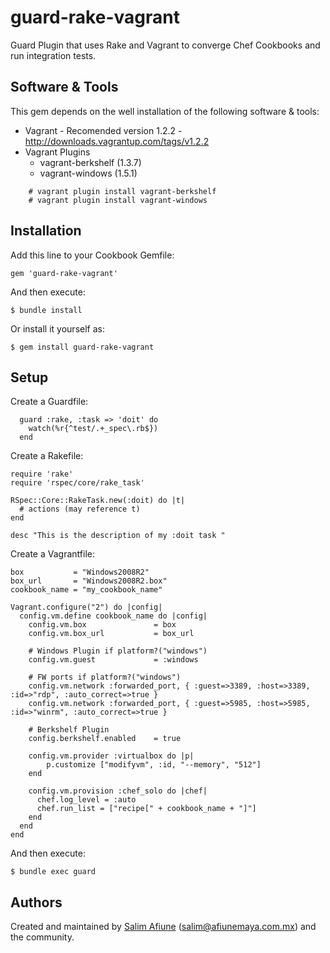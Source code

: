 guard-rake-vagrant
==================

Guard Plugin that uses Rake and Vagrant to converge Chef Cookbooks and run integration tests.

Software & Tools
------------

This gem depends on the well installation of the following software & tools:
* Vagrant - Recomended version 1.2.2 - http://downloads.vagrantup.com/tags/v1.2.2
* Vagrant Plugins
  * vagrant-berkshelf (1.3.7)
  * vagrant-windows (1.5.1)
```
    # vagrant plugin install vagrant-berkshelf
    # vagrant plugin install vagrant-windows
```

Installation
------------

Add this line to your Cookbook Gemfile:

    gem 'guard-rake-vagrant'

And then execute:

    $ bundle install

Or install it yourself as:

    $ gem install guard-rake-vagrant

Setup
------------

Create a Guardfile:
```
  guard :rake, :task => 'doit' do
    watch(%r{^test/.+_spec\.rb$})
  end
```

Create a Rakefile:
```
require 'rake'
require 'rspec/core/rake_task'

RSpec::Core::RakeTask.new(:doit) do |t|
  # actions (may reference t)
end

desc "This is the description of my :doit task "
```

Create a Vagrantfile:
```
box           = "Windows2008R2"
box_url       = "Windows2008R2.box"
cookbook_name = "my_cookbook_name"

Vagrant.configure("2") do |config|
  config.vm.define cookbook_name do |config|
    config.vm.box               = box
    config.vm.box_url           = box_url
    
    # Windows Plugin if platform?("windows")
    config.vm.guest             = :windows
    
    # FW ports if platform?("windows")
    config.vm.network :forwarded_port, { :guest=>3389, :host=>3389, :id=>"rdp", :auto_correct=>true }
    config.vm.network :forwarded_port, { :guest=>5985, :host=>5985, :id=>"winrm", :auto_correct=>true }

    # Berkshelf Plugin
    config.berkshelf.enabled    = true

    config.vm.provider :virtualbox do |p|
        p.customize ["modifyvm", :id, "--memory", "512"]
    end

    config.vm.provision :chef_solo do |chef|
      chef.log_level = :auto
      chef.run_list = ["recipe[" + cookbook_name + "]"]
    end
  end
end
```

And then execute:

    $ bundle exec guard


Authors 
------------
Created and maintained by [Salim Afiune](https://github.com/afiune) (salim@afiunemaya.com.mx) and the community.

